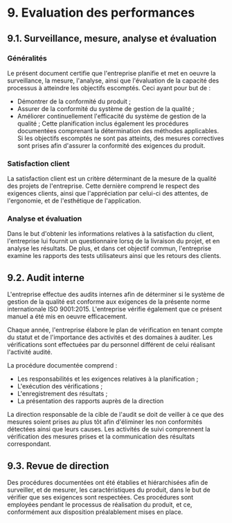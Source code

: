 # 9. Evaluation des performances

## 9.1. Surveillance, mesure, analyse et évaluation

### Généralités

  Le présent document certifie que l'entreprise
planifie et met en oeuvre la surveillance, la mesure, l'analyse, ainsi que l'évaluation de la capacité des processus à atteindre les objectifs escomptés.
Ceci ayant pour but de :
   - Démontrer de la conformité du produit ;
   - Assurer de la conformité du système de gestion de la qualité ;
   - Améliorer continuellement l'efficacité du système de gestion de la qualité ;
Cette planification inclus également les procédures documentées comprenant la détermination des méthodes applicables.
Si les objectifs escomptés ne sont pas atteints, des mesures correctives sont prises afin d'assurer la conformité des exigences du produit.


### Satisfaction client

  La satisfaction client est un critère déterminant de la mesure de la qualité des projets de l'entreprise.
Cette dernière comprend le respect des exigences clients, ainsi que l'appréciation par celui-ci des attentes, de l'ergonomie, et de l'esthétique de l'application.


### Analyse et évaluation

  Dans le but d'obtenir les informations relatives à la satisfaction du client, l'entreprise lui fournit un questionnaire lorsq de la livraison du projet, et en analyse les résultats.
De plus, et dans cet objectif commun, l'entreprise examine les rapports des tests utilisateurs ainsi que les retours des clients.


## 9.2. Audit interne

  L'entreprise effectue des audits internes afin de déterminer si le système de gestion de la qualité est conforme aux exigences de la présente norme internationale ISO 9001:2015.
L'entreprise vérifie également que ce présent manuel a été mis en oeuvre efficacement.

Chaque année, l'entreprise élabore le plan de vérification en tenant compte du statut et de l'importance des activités et des domaines à auditer.
Les vérifications sont effectuées par du personnel différent de celui réalisant l'activité audité.

La procédure documentée comprend :
   - Les responsabilités et les exigences relatives à la planification ;
   - L'exécution des vérifications ;
   - L'enregistrement des résultats ;
   - La présentation des rapports auprès de la direction

   La direction responsable de la cible de l'audit se doit de veiller à ce que des mesures soient prises au plus tôt afin d'éliminer les non conformités détectées ainsi que leurs causes.
Les activités de suivi comprennent la vérification des mesures prises et la communication des résultats correspondant.


## 9.3. Revue de direction

  Des procédures documentées ont été établies et hiérarchisées afin de surveiller, et de mesurer, les caractéristiques du produit, dans le but de vérifier que ses exigences sont respectées.
Ces procédures sont employées pendant le processus de réalisation du produit, et ce, conformément aux disposition préalablement mises en place.
